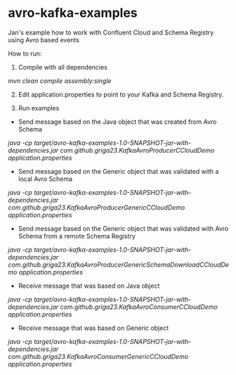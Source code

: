 # avro-kafka-examples
Jan's example how to work with Confluent Cloud and Schema Registry using Avro based events

How to run:
1) Compile with all dependencies

_mvn clean compile assembly:single_

2) Edit application.properties to point to your Kafka and Schema Registry.

3) Run examples 

* Send message based on the Java object that was created from Avro Schema

_java -cp target/avro-kafka-examples-1.0-SNAPSHOT-jar-with-dependencies.jar com.github.griga23.KafkaAvroProducerCCloudDemo application.properties_

* Send message based on the Generic object that was validated with a local Avro Schema

_java -cp target/avro-kafka-examples-1.0-SNAPSHOT-jar-with-dependencies.jar com.github.griga23.KafkaAvroProducerGenericCCloudDemo application.properties_

* Send message based on the Generic object that was validated with Avro Schema from a remote Schema Registry

_java -cp target/avro-kafka-examples-1.0-SNAPSHOT-jar-with-dependencies.jar com.github.griga23.KafkaAvroProducerGenericSchemaDownloadCCloudDemo application.properties_

* Receive message that was based on Java object

_java -cp target/avro-kafka-examples-1.0-SNAPSHOT-jar-with-dependencies.jar com.github.griga23.KafkaAvroConsumerCCloudDemo application.properties_

* Receive message that was based on Generic object

_java -cp target/avro-kafka-examples-1.0-SNAPSHOT-jar-with-dependencies.jar com.github.griga23.KafkaAvroConsumerGenericCCloudDemo application.properties_
